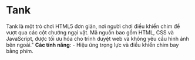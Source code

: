 # Tank
Tank là một trò chơi HTML5 đơn giản, nơi người chơi điều khiển chim để vượt qua các cột chướng ngại vật. Mã nguồn bao gồm HTML, CSS và JavaScript, được tối ưu hóa cho trình duyệt web và không yêu cầu hình ảnh bên ngoài."   **Các tính năng**: - Hiệu ứng trọng lực và điều khiển chim bay bằng phím. 
